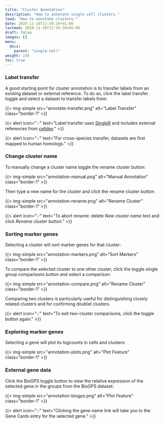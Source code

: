 ```yaml
---
title: "Cluster Annotation"
description: "How to annotate single-cell clusters."
lead: "How to annotate clusters."
date: 2020-11-16T13:59:39+01:00
lastmod: 2020-11-16T13:59:39+01:00
draft: false
images: []
menu:
  docs:
    parent: "single-cell"
weight: 230
toc: true
---
```


### Label transfer

A good starting point for cluster annotation is to transfer labels from an existing dataset or external reference. To do so, click the label transfer toggle and select a dataset to transfer labels from:

{{< img-simple src="annotate-transfer.png" alt="Label Transfer" class="border-1" >}}

{{< alert icon="💡" text="Label transfer uses <a href='http://bioconductor.org/books/3.14/OSCA.basic/cell-type-annotation.html'>SingleR</a> and includes external references from <a href='https://bioconductor.org/packages/release/data/experiment/manuals/celldex/man/celldex.pdf'>celldex</a>." >}}

{{< alert icon="💡" text="For cross-species transfer, datasets are first mapped to human homologs." >}}


### Change cluster name

To manually change a cluster name toggle the rename cluster button:

{{< img-simple src="annotation-manual.png" alt="Manual Annotation" class="border-1" >}}

Then type a new name for the cluster and click the rename cluster button:

{{< img-simple src="annotation-rename.png" alt="Rename Cluster" class="border-1" >}}

{{< alert icon="💡" text="To abort rename: delete <i>New cluster name</i> text and click <i>Rename cluster</i> button." >}}

### Sorting marker genes

Selecting a cluster will sort marker genes for that cluster:

{{< img-simple src="annotation-markers.png" alt="Sort Markers" class="border-1" >}}

To compare the selected cluster to one other cluster, click the toggle single group comparisons button and select a comparison:

{{< img-simple src="annotation-compare.png" alt="Rename Cluster" class="border-1" >}}

Comparing two clusters is particularly useful for distinguishing closely related clusters and for confirming doublet clusters.

{{< alert icon="💡" text="To exit two-cluster comparisons, click the toggle button again." >}}

### Exploring marker genes

Selecting a gene will plot its logcounts in cells and clusters:

{{< img-simple src="annotation-plots.png" alt="Plot Feature" class="border-1" >}}

### External gene data

Click the BioGPS toggle button to view the relative expression of the selected gene in the groups from the BioGPS dataset:

{{< img-simple src="annotation-biogps.png" alt="Plot Feature" class="border-1" >}}

{{< alert icon="💡" text="Clicking the gene name link will take you to the Gene Cards entry for the selected gene." >}}